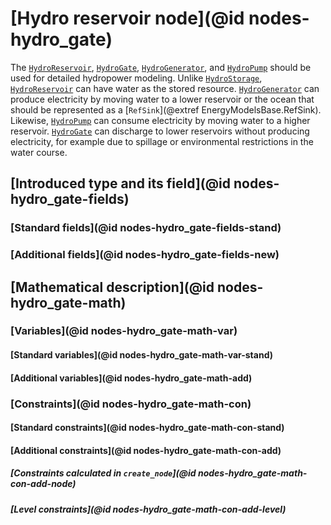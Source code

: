 # [Hydro reservoir node](@id nodes-hydro_gate)

The [`HydroReservoir`](@ref), [`HydroGate`](@ref), [`HydroGenerator`](@ref), and [`HydroPump`](@ref) should be used for detailed hydropower modeling.
Unlike [`HydroStorage`](@ref), [`HydroReservoir`](@ref) can have water as the stored resource.
[`HydroGenerator`](@ref) can produce electricity by moving water to a lower reservoir or the ocean that should be represented as a [`RefSink`](@extref EnergyModelsBase.RefSink).
Likewise, [`HydroPump`](@ref) can consume electricity by moving water to a higher reservoir.
[`HydroGate`](@ref) can discharge to lower reservoirs without producing electricity, for example due to spillage or environmental restrictions in the water course.

## [Introduced type and its field](@id nodes-hydro_gate-fields)

### [Standard fields](@id nodes-hydro_gate-fields-stand)

### [Additional fields](@id nodes-hydro_gate-fields-new)

## [Mathematical description](@id nodes-hydro_gate-math)

### [Variables](@id nodes-hydro_gate-math-var)

#### [Standard variables](@id nodes-hydro_gate-math-var-stand)

#### [Additional variables](@id nodes-hydro_gate-math-add)

### [Constraints](@id nodes-hydro_gate-math-con)

#### [Standard constraints](@id nodes-hydro_gate-math-con-stand)

#### [Additional constraints](@id nodes-hydro_gate-math-con-add)

##### [Constraints calculated in `create_node`](@id nodes-hydro_gate-math-con-add-node)

##### [Level constraints](@id nodes-hydro_gate-math-con-add-level)
